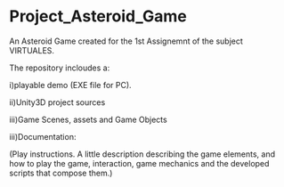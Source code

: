# Project_Asteroid_Game
An Asteroid Game created for the 1st Assignemnt of the subject VIRTUALES.

The repository incloudes a:

  i)playable demo (EXE file for PC).
  
  ii)Unity3D project sources 
  
  iii)Game Scenes, assets and Game Objects 
  
  iii)Documentation:
  
  (Play instructions. A little description describing the game elements, and how to play the game,
  interaction, game mechanics and the developed scripts that compose them.)
